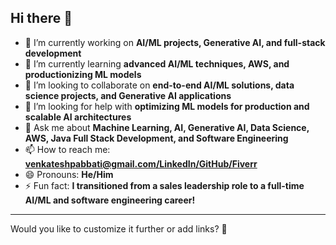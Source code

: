 ## Hi there 👋  

- 🔭 I’m currently working on **AI/ML projects, Generative AI, and full-stack development**  
- 🌱 I’m currently learning **advanced AI/ML techniques, AWS, and productionizing ML models**  
- 👯 I’m looking to collaborate on **end-to-end AI/ML solutions, data science projects, and Generative AI applications**  
- 🤔 I’m looking for help with **optimizing ML models for production and scalable AI architectures**  
- 💬 Ask me about **Machine Learning, AI, Generative AI, Data Science, AWS, Java Full Stack Development, and Software Engineering**  
- 📫 How to reach me: **[venkateshpabbati@gmail.com/LinkedIn/GitHub/Fiverr](#)**  
- 😄 Pronouns: **He/Him**  
- ⚡ Fun fact: **I transitioned from a sales leadership role to a full-time AI/ML and software engineering career!**  

---

Would you like to customize it further or add links? 🚀
